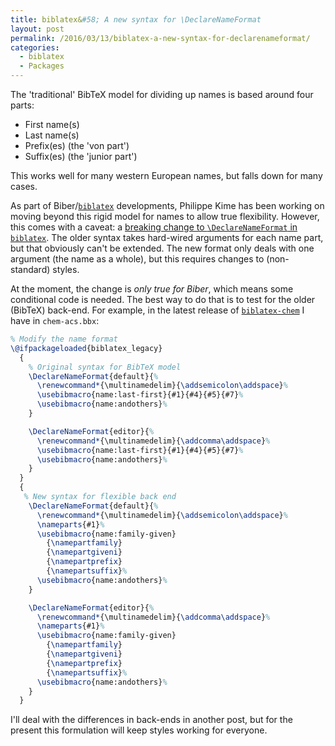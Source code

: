 ```yaml
---
title: biblatex&#58; A new syntax for \DeclareNameFormat
layout: post
permalink: /2016/03/13/biblatex-a-new-syntax-for-declarenameformat/
categories:
  - biblatex
  - Packages
---
```

The 'traditional' BibTeX model for dividing up names is based around four parts:

- First name(s)
- Last name(s)
- Prefix(es) (the 'von part')
- Suffix(es) (the 'junior part')

This works well for many western European names, but falls down for many cases.

As part of Biber/[`biblatex`](http://ctan.org/plg/biblatex) developments, Philippe Kime has been working on moving beyond this rigid model for names to allow true flexibility. However, this comes with a caveat: a [breaking change to `\DeclareNameFormat` in `biblatex`](https://github.com/plk/biblatex/issues/372). The older syntax takes hard-wired arguments for each name part, but that obviously can't be extended. The new format only deals with one argument (the name as a whole), but this requires changes to (non-standard) styles.

At the moment, the change is _only true for Biber_, which means some conditional code is needed. The best way to do that is to test for the older (BibTeX) back-end. For example, in the latest release of [`biblatex-chem`](https://ctan.org/pkg/biblatex-chem) I have in `chem-acs.bbx`:

<!-- {% raw %} -->
```latex
% Modify the name format
\@ifpackageloaded{biblatex_legacy}
  {
    % Original syntax for BibTeX model
    \DeclareNameFormat{default}{%
      \renewcommand*{\multinamedelim}{\addsemicolon\addspace}%
      \usebibmacro{name:last-first}{#1}{#4}{#5}{#7}%
      \usebibmacro{name:andothers}%
    }

    \DeclareNameFormat{editor}{%
      \renewcommand*{\multinamedelim}{\addcomma\addspace}%
      \usebibmacro{name:last-first}{#1}{#4}{#5}{#7}%
      \usebibmacro{name:andothers}%
    }
  }
  {
   % New syntax for flexible back end
    \DeclareNameFormat{default}{%
      \renewcommand*{\multinamedelim}{\addsemicolon\addspace}%
      \nameparts{#1}%
      \usebibmacro{name:family-given}
        {\namepartfamily}
        {\namepartgiveni}
        {\namepartprefix}
        {\namepartsuffix}%
      \usebibmacro{name:andothers}%
    }

    \DeclareNameFormat{editor}{%
      \renewcommand*{\multinamedelim}{\addcomma\addspace}%
      \nameparts{#1}%
      \usebibmacro{name:family-given}
        {\namepartfamily}
        {\namepartgiveni}
        {\namepartprefix}
        {\namepartsuffix}%
      \usebibmacro{name:andothers}%
    }
  }
```
<!-- {% endraw %} -->

I'll deal with the differences in back-ends in another post, but for the present this formulation will keep styles working for everyone.
